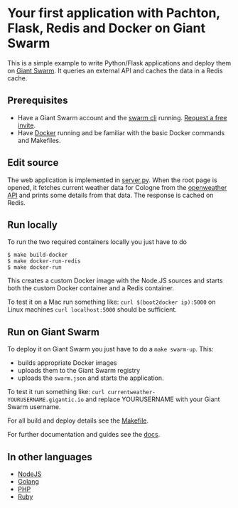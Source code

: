 # Your first application with Pachton, Flask, Redis and Docker on Giant Swarm

This is a simple example to write Python/Flask applications and deploy them on [Giant Swarm]((https://giantswarm.io/)). It queries an external API and caches the data in a Redis cache.

## Prerequisites

* Have a Giant Swarm account and the [swarm cli](http://docs.giantswarm.io/installation/gettingstarted/#installing-the-cli) running. [Request a free invite](https://giantswarm.io/).
* Have [Docker](https://docs.docker.com/installation/) running and be familiar with the basic Docker commands and Makefiles.

## Edit source

The web application is implemented in [server.py](server.py). When the root page is opened, it fetches current weather data for Cologne from the [openweather API](http://api.openweathermap.org/data/2.5/weather?q=Cologne) and prints some details from that data. The response is cached on Redis.

## Run locally

To run the two required containers locally you just have to do

```
$ make build-docker
$ make docker-run-redis
$ make docker-run
```

This creates a custom Docker image with the Node.JS sources and starts both the custom Docker container and a Redis container.

To test it on a Mac run something like: `curl $(boot2docker ip):5000` on Linux machines `curl localhost:5000` should be sufficient.

## Run on Giant Swarm

To deploy it on Giant Swarm you just have to do a `make swarm-up`. This:

* builds appropriate Docker images
* uploads them to the Giant Swarm registry
* uploads the `swarm.json` and starts the application.

To test it run something like: `curl currentweather-YOURUSERNAME.gigantic.io` and replace YOURUSERNAME with your Giant Swarm username.

For all build and deploy details see the [Makefile](Makefile).

For further documentation and guides see the [docs](https:://docs.giantswarm.io). 

## In other languages

* [NodeJS](https://github.com/giantswarm/giantswarm-firstapp-nodejs)
* [Golang](https://github.com/giantswarm/giantswarm-firstapp-go)
* [PHP](https://github.com/giantswarm/giantswarm-firstapp-php)
* [Ruby](https://github.com/giantswarm/giantswarm-firstapp-ruby)

